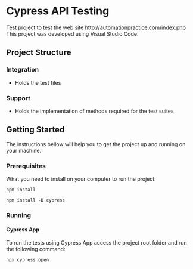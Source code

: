 # Cypress API Testing

Test project to test the web site http://automationpractice.com/index.php
This project was developed using Visual Studio Code.

## Project Structure

### Integration

* Holds the test files

### Support

* Holds the implementation of methods required for the test suites

## Getting Started

The instructions bellow will help you to get the project up and running on your machine.

### Prerequisites

What you need to install on your computer to run the project:

```
npm install
```

```
npm install -D cypress
```

### Running

#### Cypress App
To run the tests using Cypress App access the project root folder and run the following command:

```
npx cypress open
```

